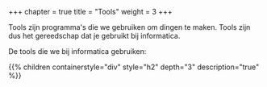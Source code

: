 +++
chapter = true
title = "Tools"
weight = 3
+++

Tools zijn programma's die we gebruiken om dingen te maken. Tools zijn dus het gereedschap dat je gebruikt bij informatica.

<!--more-->

De tools die we bij informatica gebruiken:

{{% children containerstyle="div" style="h2" depth="3" description="true" %}}
